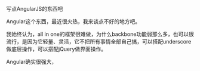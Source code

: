 写点AngularJS的东西吧

Angular这个东西，最近很火热，我来谈点不好的地方吧。

我始终认为，all in one的框架很难做，为什么backbone功能弱那么多，也可以很流行，是因为它轻量、灵活，它不把所有事情全部自己搞，可以搭配underscore做底层操作，可以搭配jQuery做界面操作。

Angular确实很强大，

